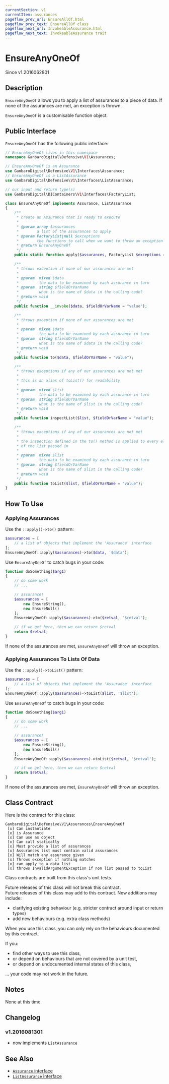 ```yaml
---
currentSection: v1
currentItem: assurances
pageflow_prev_url: EnsureAllOf.html
pageflow_prev_text: EnsureAllOf class
pageflow_next_url: InvokeableAssurance.html
pageflow_next_text: InvokeableAssurance trait
---
```


# EnsureAnyOneOf

<div class="callout info" markdown="1">
Since v1.2016062801
</div>

## Description

`EnsureAnyOneOf` allows you to apply a list of assurances to a piece of data. If none of the assurances are met, an exception is thrown.

`EnsureAnyOneOf` is a customisable function object.

## Public Interface

`EnsureAnyOneOf` has the following public interface:

```php
// EnsureAnyOneOf lives in this namespace
namespace GanbaroDigital\Defensive\V1\Assurances;

// EnsureAnyOneOf is an Assurance
use GanbaroDigital\Defensive\V1\Interfaces\Assurance;
// EnsureAnyOneOf is a ListAssurance
use GanbaroDigital\Defensive\V1\Interfaces\ListAssurance;

// our input and return type(s)
use GanbaroDigital\DIContainers\V1\Interfaces\FactoryList;

class EnsureAnyOneOf implements Assurance, ListAssurance
{
    /**
     * create an Assurance that is ready to execute
     *
     * @param array $assurances
     *        a list of the assurances to apply
     * @param FactoryList|null $exceptions
     *        the functions to call when we want to throw an exception
     * @return EnsureAnyOneOf
     */
    public static function apply($assurances, FactoryList $exceptions = null);

    /**
     * throws exception if none of our assurances are met
     *
     * @param  mixed $data
     *         the data to be examined by each assurance in turn
     * @param  string $fieldOrVarName
     *         what is the name of $data in the calling code?
     * @return void
     */
    public function __invoke($data, $fieldOrVarName = "value");

    /**
     * throws exception if none of our assurances are met
     *
     * @param  mixed $data
     *         the data to be examined by each assurance in turn
     * @param  string $fieldOrVarName
     *         what is the name of $data in the calling code?
     * @return void
     */
    public function to($data, $fieldOrVarName = "value");

    /**
     * throws exceptions if any of our assurances are not met
     *
     * this is an alias of toList() for readability
     *
     * @param  mixed $list
     *         the data to be examined by each assurance in turn
     * @param  string $fieldOrVarName
     *         what is the name of $list in the calling code?
     * @return void
     */
    public function inspectList($list, $fieldOrVarName = "value");

    /**
     * throws exceptions if any of our assurances are not met
     *
     * the inspection defined in the to() method is applied to every element
     * of the list passed in
     *
     * @param  mixed $list
     *         the data to be examined by each assurance in turn
     * @param  string $fieldOrVarName
     *         what is the name of $list in the calling code?
     * @return void
     */
    public function toList($list, $fieldOrVarName = "value");
}
```

## How To Use

### Applying Assurances

Use the `::apply()->to()` pattern:

```php
$assurances = [
    // a list of objects that implement the 'Assurance' interface
];
EnsureAnyOneOf::apply($assurances)->to($data, '$data');
```

Use `EnsureAnyOneOf` to catch bugs in your code:

```php
function doSomething($arg1)
{
    // do some work
    // ...

    // assurance!
    $assurances = [
        new EnsureString(),
        new EnsureNull()
    ];
    EnsureAnyOneOf::apply($assurances)->to($retval, '$retval');

    // if we get here, then we can return $retval
    return $retval;
}
```

If none of the assurances are met, `EnsureAnyOneOf` will throw an exception.

### Applying Assurances To Lists Of Data

Use the `::apply()->toList()` pattern:

```php
$assurances = [
    // a list of objects that implement the 'Assurance' interface
];
EnsureAnyOneOf::apply($assurances)->toList($list, '$list');
```

Use `EnsureAnyOneOf` to catch bugs in your code:

```php
function doSomething($arg1)
{
    // do some work
    // ...

    // assurance!
    $assurances = [
        new EnsureString(),
        new EnsureNull()
    ];
    EnsureAnyOneOf::apply($assurances)->toList($retval, '$retval');

    // if we get here, then we can return $retval
    return $retval;
}
```

If none of the assurances are met, `EnsureAnyOneOf` will throw an exception.

## Class Contract

Here is the contract for this class:

    GanbaroDigital\Defensive\V1\Assurances\EnsureAnyOneOf
     [x] Can instantiate
     [x] is Assurance
     [x] Can use as object
     [x] Can call statically
     [x] Must provide a list of assurances
     [x] Assurances list must contain valid assurances
     [x] Will match any assurance given
     [x] Throws exception if nothing matches
     [x] can apply to a data list
     [x] throws InvalidArgumentException if non list passed to toList

Class contracts are built from this class's unit tests.

<div class="callout success">
Future releases of this class will not break this contract.
</div>

<div class="callout info" markdown="1">
Future releases of this class may add to this contract. New additions may include:

* clarifying existing behaviour (e.g. stricter contract around input or return types)
* add new behaviours (e.g. extra class methods)
</div>

<div class="callout warning" markdown="1">
When you use this class, you can only rely on the behaviours documented by this contract.

If you:

* find other ways to use this class,
* or depend on behaviours that are not covered by a unit test,
* or depend on undocumented internal states of this class,

... your code may not work in the future.
</div>

## Notes

None at this time.

## Changelog

### v1.2016081301

* now implements `ListAssurance`

## See Also

* [`Assurance` interface](../Interfaces/Assurance.html)
* [`ListAssurance` interface](../Interfaces/ListAssurance.html)
